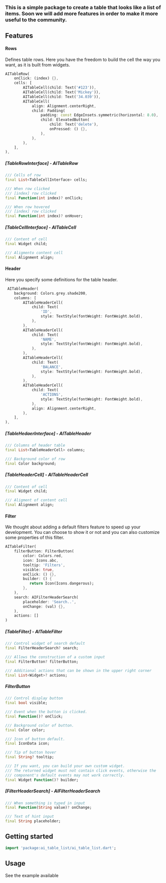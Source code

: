 ### This is a simple package to create a table that looks like a list of items. Soon we will add more features in order to make it more useful to the community.
## Features

#### Rows

Defines table rows. Here you have the freedom to build the cell the way you want, as it is built from widgets.

```dart
AITableRow(
    onClick: (index) {},
    cells: [
        AITableCell(child: Text('#123')),
        AITableCell(child: Text('Mickey')),
        AITableCell(child: Text('34.039')),
        AITableCell(
            align: Alignment.centerRight,
            child: Padding(
                padding: const EdgeInsets.symmetric(horizontal: 8.0),
                child: ElevatedButton(
                    child: Text('delete'),
                    onPressed: () {},
                ),
            ),
        ),
    ],
),
```

##### [TableRowInterface] - AITableRow

```dart
/// Cells of row
final List<TableCellInterface> cells;

/// When row clicked
/// [index] row clicked
final Function(int index)? onClick;

/// When row hovered
/// [index] row clicked
final Function(int index)? onHover;
```

##### [TableCellInterface] - AITableCell

```dart
/// Content of cell
final Widget child;

/// Aligmento content cell
final Alignment align;
```

#### Header

Here you specify some definitions for the table header.

```dart
 AITableHeader(
    background: Colors.grey.shade200,
    columns: [
        AITableHeaderCell(
            child: Text(
                'ID',
                style: TextStyle(fontWeight: FontWeight.bold),
            ),
        ),
        AITableHeaderCell(
            child: Text(
                'NAME',
                style: TextStyle(fontWeight: FontWeight.bold),
            ),
        ),
        AITableHeaderCell(
            child: Text(
                'BALANCE',
                style: TextStyle(fontWeight: FontWeight.bold),
            ),
        ),
        AITableHeaderCell(
            child: Text(
                'ACTIONS',
                style: TextStyle(fontWeight: FontWeight.bold),
            ),
            align: Alignment.centerRight,
        ),
    ],
),
```

##### [TableHedaerInterface] - AITableHeader

```dart
/// Columns of header table
final List<TableHeaderCell> columns;

/// Background color of row
final Color background;
```

##### [TableHeaderCell] - AITableHeaderCell

```dart
/// Content of cell
final Widget child;

/// Aligment of content cell
final Alignment align;
```

#### Filter

We thought about adding a default filters feature to speed up your development. You can choose to show it or not and you can also customize some properties of this filter.

```dart
AITableFilter(
    filterButton: FilterButton(
        color: Colors.red,
        icon: Icons.abc,
        tooltip: 'Filters',
        visible: true,
        onClick: () {},
        builder: () {
           return Icon(Icons.dangerous);
        },
    ),
    search: AIFilterHeaderSearch(
        placeholder: 'Search..',
        onChange: (val) {},
    ),
    actions: []
)
```

##### [TableFilter] - AITableFilter

```dart
/// Control widget of search default
final FilterHeaderSearch? search;

/// Allows the construction of a custom input
final FilterButton? filterButton;

/// Additional actions that can be shown in the upper right corner
final List<Widget>? actions;
```

##### FilterButton

```dart
/// Control display button
final bool visible;

/// Event when the button is clicked.
final Function()? onClick;

/// Background color of button.
final Color color;

/// Icon of button default.
final IconData icon;

/// Tip of button hover
final String? tooltip;

/// If you want, you can build your own custom widget.
/// The returned widget must not contain click events, otherwise the
/// component's default events may not work correctly.
final Widget Function()? builder;
```

##### [FilterHeaderSearch] - AIFilterHeaderSearch

```dart
/// When something is typed in input
final Function(String value)? onChange;

/// Text of hint input
final String placeholder;
```

## Getting started

```dart
import 'package:ai_table_list/ai_table_list.dart';
```

## Usage

See the example available
